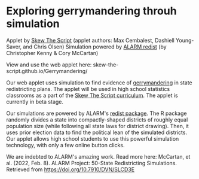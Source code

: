 # Exploring gerrymandering throuh simulation
Applet by [Skew The Script](https://skewthescript.org/) (applet authors: Max Cembalest, Dashiell Young-Saver, and Chris Olsen)
Simulation powered by [ALARM redist](https://alarm-redist.github.io/redist/) (by Christopher Kenny & Cory McCartan)

View and use the web applet here: skew-the-script.github.io/Gerrymandering/

Our web applet uses simulation to find evidence of [gerrymandering](https://en.wikipedia.org/wiki/Gerrymandering) in state redistricting plans. The applet will be used in high school statistics classrooms as a part of the [Skew The Script curriculum](https://skewthescript.org/ap-stats-curriculum). The applet is currently in beta stage.

Our simulations are powered by ALARM's [redist package](https://alarm-redist.github.io/redist/). The R package randomly divides a state into compactly-shaped districts of roughly equal population size (while following all state laws for district drawing). Then, it uses prior election data to find the political lean of the simulated districts. Our applet allows high school students to use this powerful simulation technology, with only a few online button clicks.

We are indebted to ALARM's amazing work. Read more here: McCartan, et al. (2022, Feb. 8). ALARM Project: 50-State Redistricting Simulations. Retrieved from https://doi.org/10.7910/DVN/SLCD3E
